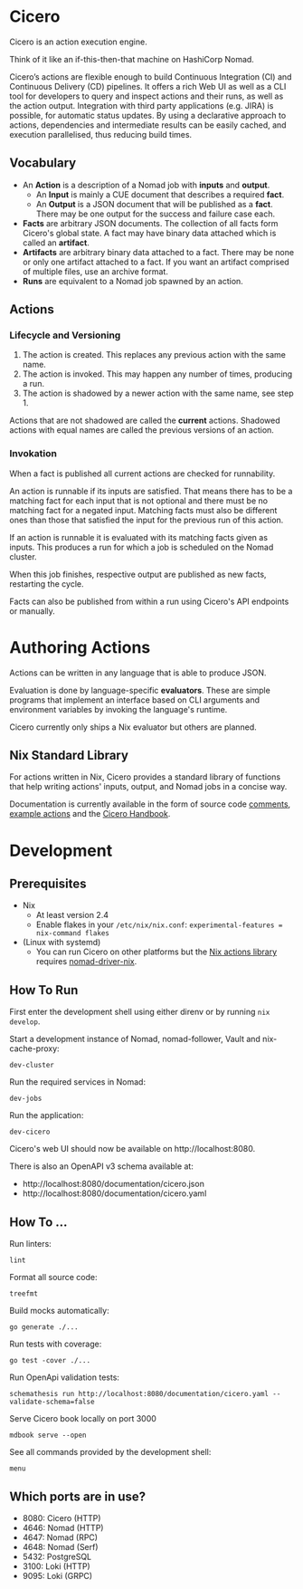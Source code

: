 # Cicero

Cicero is an action execution engine.

Think of it like an if-this-then-that machine on HashiCorp Nomad.

Cicero’s actions are flexible enough to build Continuous Integration (CI) and
Continuous Delivery (CD) pipelines. It offers a rich Web UI as well as a CLI
tool for developers to query and inspect actions and their runs,
as well as the action output. Integration with third party applications (e.g.
JIRA) is possible, for automatic status updates. By using a declarative
approach to actions, dependencies and intermediate results can be easily cached,
and execution parallelised, thus reducing build times.

## Vocabulary

- An **Action** is a description of a Nomad job with **inputs** and **output**.
	- An **Input** is mainly a CUE document that describes a required **fact**.
	- An **Output** is a JSON document that will be published as a **fact**.
		There may be one output for the success and failure case each.
- **Facts** are arbitrary JSON documents.
	The collection of all facts form Cicero's global state.
	A fact may have binary data attached which is called an **artifact**.
- **Artifacts** are arbitrary binary data attached to a fact.
	There may be none or only one artifact attached to a fact.
	If you want an artifact comprised of multiple files, use an archive format.
- **Runs** are equivalent to a Nomad job spawned by an action.

## Actions

### Lifecycle and Versioning

1. The action is created. This replaces any previous action with the same name.
2. The action is invoked. This may happen any number of times, producing a run.
3. The action is shadowed by a newer action with the same name, see step 1.

Actions that are not shadowed are called the **current** actions.
Shadowed actions with equal names are called the previous versions of an action.

### Invokation

When a fact is published all current actions are checked for runnability.

An action is runnable if its inputs are satisfied. That means there has to be
a matching fact for each input that is not optional and there must be no
matching fact for a negated input. Matching facts must also be different ones
than those that satisfied the input for the previous run of this action.

If an action is runnable it is evaluated with its matching facts given as inputs.
This produces a run for which a job is scheduled on the Nomad cluster.

When this job finishes, respective output are published as new facts,
restarting the cycle.

Facts can also be published from within a run using Cicero's API endpoints
or manually.

# Authoring Actions

Actions can be written in any language that is able to produce JSON.

Evaluation is done by language-specific **evaluators**.
These are simple programs that implement an interface based on CLI arguments
and environment variables by invoking the language's runtime.

Cicero currently only ships a Nix evaluator but others are planned.

## Nix Standard Library

For actions written in Nix, Cicero provides a standard library of functions
that help writing actions' inputs, output, and Nomad jobs in a concise way.

Documentation is currently available in the form of source code
[comments](https://github.com/input-output-hk/cicero/blob/main/pkgs/cicero/evaluators/nix/lib.nix), [example actions](https://github.com/input-output-hk/cicero/tree/main/actions/examples) and the [Cicero Handbook](https://cicero-handbook.infra.aws.iohkdev.io/).

# Development

## Prerequisites

- Nix
	- At least version 2.4
	- Enable flakes in your `/etc/nix/nix.conf`: `experimental-features = nix-command flakes`
- (Linux with systemd)
	- You can run Cicero on other platforms but the [Nix actions library](https://github.com/input-output-hk/cicero/blob/main/pkgs/cicero/evaluators/nix/lib.nix) requires [nomad-driver-nix](https://github.com/input-output-hk/nomad-driver-nix).

## How To Run

First enter the development shell using either direnv or by running `nix develop`.

Start a development instance of Nomad, nomad-follower, Vault and nix-cache-proxy:

	dev-cluster

Run the required services in Nomad:

	dev-jobs

Run the application:

	dev-cicero

Cicero's web UI should now be available on http://localhost:8080.

There is also an OpenAPI v3 schema available at:
- http://localhost:8080/documentation/cicero.json
- http://localhost:8080/documentation/cicero.yaml

## How To …

Run linters:

	lint

Format all source code:

	treefmt

Build mocks automatically:

	go generate ./...

Run tests with coverage:

	go test -cover ./...

Run OpenApi validation tests:

	schemathesis run http://localhost:8080/documentation/cicero.yaml --validate-schema=false

Serve Cicero book locally on port 3000

	mdbook serve --open

See all commands provided by the development shell:

	menu

## Which ports are in use?

- 8080: Cicero (HTTP)
- 4646: Nomad (HTTP)
- 4647: Nomad (RPC)
- 4648: Nomad (Serf)
- 5432: PostgreSQL
- 3100: Loki (HTTP)
- 9095: Loki (GRPC)
